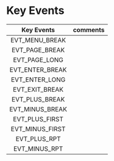 # Key Events

|Key Events|comments|
|:--------:|:-------|
|EVT_MENU_BREAK||
|EVT_PAGE_BREAK||
|EVT_PAGE_LONG||
|EVT_ENTER_BREAK||
|EVT_ENTER_LONG||
|EVT_EXIT_BREAK||
|EVT_PLUS_BREAK||
|EVT_MINUS_BREAK||
|EVT_PLUS_FIRST||
|EVT_MINUS_FIRST||
|EVT_PLUS_RPT||
|EVT_MINUS_RPT||
